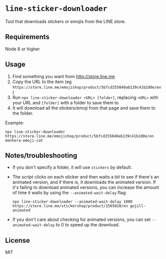 # `line-sticker-downloader`

Tool that downloads stickers or emojis from the LINE store.

## Requirements

Node 8 or higher

## Usage

1. Find something you want from http://store.line.me
2. Copy the URL to the item (eg `https://store.line.me/emojishop/product/5bfcd255040ab139c41b2d0e/en`)
3. Run `npx line-sticker-downloader <URL> [folder]`, replacing `<URL>` with your URL and `[folder]` with a folder to save them to
4. It will download all the stickers/emoji from that page and save them to the folder.

Example:

```
npx line-sticker-downloader https://store.line.me/emojishop/product/5bfcd255040ab139c41b2d0e/en menhera-emoji-cat
```

## Notes/troubleshooting

- If you don't specify a folder, it will use `stickers` by default.
- The script clicks on each sticker and then waits a bit to see if there's an animated version, and if there is, it downloads the animated version. If it's failing to download animated versions, you can increase the amount of time it waits by using the `--animated-wait-delay` flag:

  ```
  npx line-sticker-downloader --animated-wait-delay 1000 https://store.line.me/stickershop/product/1565020/en gojill-animated
  ```

- If you don't care about checking for animated versions, you can set `--animated-wait-delay` to 0 to speed up the download.

## License

MIT

